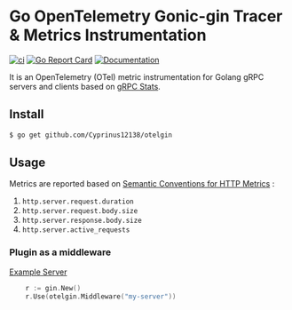 # Go OpenTelemetry Gonic-gin Tracer & Metrics Instrumentation

[![ci](https://github.com/Cyprinus12138/otelgin/actions/workflows/go.yml/badge.svg?branch=main)](https://github.com/Cyprinus12138/otelgin/actions/workflows/go.yml)
[![Go Report Card](https://goreportcard.com/badge/github.com/Cyprinus12138/otelgin)](https://goreportcard.com/report/github.com/Cyprinus12138/otelgin)
[![Documentation](https://godoc.org/github.com/Cyprinus12138/otelgin?status.svg)](https://pkg.go.dev/mod/github.com/Cyprinus12138/otelgin)

It is an OpenTelemetry (OTel) metric instrumentation for Golang gRPC servers and clients based on [gRPC Stats](https://pkg.go.dev/google.golang.org/grpc/stats).

## Install

```bash
$ go get github.com/Cyprinus12138/otelgin
```

## Usage

Metrics are reported based on [Semantic Conventions for HTTP Metrics](https://opentelemetry.io/docs/specs/semconv/http/http-metrics/#http-server) :

1. `http.server.request.duration`
2. `http.server.request.body.size`
3. `http.server.response.body.size`
4. `http.server.active_requests`

### Plugin as a middleware

[Example Server](https://github.com/Cyprinus12138/otelgin/blob/main/example/server.go)

```go
	r := gin.New()
    r.Use(otelgin.Middleware("my-server"))
```
